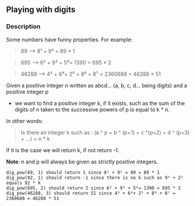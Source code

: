 ## Playing with digits

### Description

Some numbers have funny properties. For example:

> 89 --> 8¹ + 9² = 89 * 1

> 695 --> 6² + 9³ + 5⁴= 1390 = 695 * 2

> 46288 --> 4³ + 6⁴+ 2⁵ + 8⁶ + 8⁷ = 2360688 = 46288 * 51

Given a positive integer n written as abcd... (a, b, c, d... being digits) and a positive integer p

* we want to find a positive integer k, if it exists, such as the sum of the digits of n taken to the successive powers of p is equal to k * n.

In other words:

> Is there an integer k such as : (a ^ p + b ^ (p+1) + c ^(p+2) + d ^ (p+3) + ...) = n * k

If it is the case we will return k, if not return -1.

**Note**: n and p will always be given as strictly positive integers.
```
dig_pow(89, 1) should return 1 since 8¹ + 9² = 89 = 89 * 1
dig_pow(92, 1) should return -1 since there is no k such as 9¹ + 2² equals 92 * k
dig_pow(695, 2) should return 2 since 6² + 9³ + 5⁴= 1390 = 695 * 2
dig_pow(46288, 3) should return 51 since 4³ + 6⁴+ 2⁵ + 8⁶ + 8⁷ = 2360688 = 46288 * 51
```